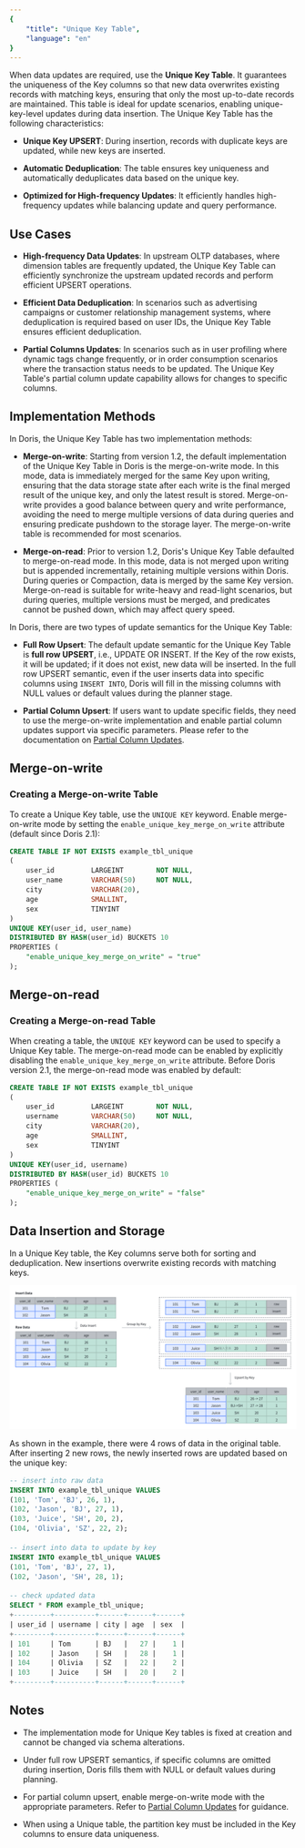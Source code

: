 ```yaml
---
{
    "title": "Unique Key Table",
    "language": "en"
}
---
```


When data updates are required, use the **Unique Key Table**. It guarantees the uniqueness of the Key columns so that new data overwrites existing records with matching keys, ensuring that only the most up-to-date records are maintained. This table is ideal for update scenarios, enabling unique-key-level updates during data insertion.
The Unique Key Table has the following characteristics:

* **Unique Key UPSERT**: During insertion, records with duplicate keys are updated, while new keys are inserted.

* **Automatic Deduplication**: The table ensures key uniqueness and automatically deduplicates data based on the unique key.

* **Optimized for High-frequency Updates**: It efficiently handles high-frequency updates while balancing update and query performance.

## Use Cases

* **High-frequency Data Updates**: In upstream OLTP databases, where dimension tables are frequently updated, the Unique Key Table can efficiently synchronize the upstream updated records and perform efficient UPSERT operations.

* **Efficient Data Deduplication**: In scenarios such as advertising campaigns or customer relationship management systems, where deduplication is required based on user IDs, the Unique Key Table ensures efficient deduplication.

* **Partial Columns Updates**: In scenarios such as in user profiling where dynamic tags change frequently, or in order consumption scenarios where the transaction status needs to be updated. The Unique Key Table's partial column update capability allows for changes to specific columns.

## Implementation Methods

In Doris, the Unique Key Table has two implementation methods:

* **Merge-on-write**: Starting from version 1.2, the default implementation of the Unique Key Table in Doris is the merge-on-write mode. In this mode, data is immediately merged for the same Key upon writing, ensuring that the data storage state after each write is the final merged result of the unique key, and only the latest result is stored. Merge-on-write provides a good balance between query and write performance, avoiding the need to merge multiple versions of data during queries and ensuring predicate pushdown to the storage layer. The merge-on-write table is recommended for most scenarios.

* **Merge-on-read**: Prior to version 1.2, Doris's Unique Key Table defaulted to merge-on-read mode. In this mode, data is not merged upon writing but is appended incrementally, retaining multiple versions within Doris. During queries or Compaction, data is merged by the same Key version. Merge-on-read is suitable for write-heavy and read-light scenarios, but during queries, multiple versions must be merged, and predicates cannot be pushed down, which may affect query speed.

In Doris, there are two types of update semantics for the Unique Key Table:

* **Full Row Upsert**: The default update semantic for the Unique Key Table is **full row UPSERT**, i.e., UPDATE OR INSERT. If the Key of the row exists, it will be updated; if it does not exist, new data will be inserted. In the full row UPSERT semantic, even if the user inserts data into specific columns using `INSERT INTO`, Doris will fill in the missing columns with NULL values or default values during the planner stage.

* **Partial Column Upsert**: If users want to update specific fields, they need to use the merge-on-write implementation and enable partial column updates support via specific parameters. Please refer to the documentation on [Partial Column Updates](../../data-operate/update/update-of-unique-model).

## Merge-on-write

### Creating a Merge-on-write Table

To create a Unique Key table, use the `UNIQUE KEY` keyword. Enable merge-on-write mode by setting the `enable_unique_key_merge_on_write` attribute (default since Doris 2.1):


```sql
CREATE TABLE IF NOT EXISTS example_tbl_unique
(
    user_id         LARGEINT        NOT NULL,
    user_name       VARCHAR(50)     NOT NULL,
    city            VARCHAR(20),
    age             SMALLINT,
    sex             TINYINT
)
UNIQUE KEY(user_id, user_name)
DISTRIBUTED BY HASH(user_id) BUCKETS 10
PROPERTIES (
    "enable_unique_key_merge_on_write" = "true"
);
```

## Merge-on-read

### Creating a Merge-on-read Table

When creating a table, the `UNIQUE KEY` keyword can be used to specify a Unique Key table. The merge-on-read mode can be enabled by explicitly disabling the `enable_unique_key_merge_on_write` attribute. Before Doris version 2.1, the merge-on-read mode was enabled by default:

```sql
CREATE TABLE IF NOT EXISTS example_tbl_unique
(
    user_id         LARGEINT        NOT NULL,
    username        VARCHAR(50)     NOT NULL,
    city            VARCHAR(20),
    age             SMALLINT,
    sex             TINYINT
)
UNIQUE KEY(user_id, username)
DISTRIBUTED BY HASH(user_id) BUCKETS 10
PROPERTIES (
    "enable_unique_key_merge_on_write" = "false"
);
```

## Data Insertion and Storage

In a Unique Key table, the Key columns serve both for sorting and deduplication. New insertions overwrite existing records with matching keys.

![unique-key-model-insert](/images/table-desigin/unique-key-model-insert.png)

As shown in the example, there were 4 rows of data in the original table. After inserting 2 new rows, the newly inserted rows are updated based on the unique key:

```sql
-- insert into raw data
INSERT INTO example_tbl_unique VALUES
(101, 'Tom', 'BJ', 26, 1),
(102, 'Jason', 'BJ', 27, 1),
(103, 'Juice', 'SH', 20, 2),
(104, 'Olivia', 'SZ', 22, 2);

-- insert into data to update by key
INSERT INTO example_tbl_unique VALUES
(101, 'Tom', 'BJ', 27, 1),
(102, 'Jason', 'SH', 28, 1);

-- check updated data
SELECT * FROM example_tbl_unique;
+---------+----------+------+------+------+
| user_id | username | city | age  | sex  |
+---------+----------+------+------+------+
| 101     | Tom      | BJ   |   27 |    1 |
| 102     | Jason    | SH   |   28 |    1 |
| 104     | Olivia   | SZ   |   22 |    2 |
| 103     | Juice    | SH   |   20 |    2 |
+---------+----------+------+------+------+
```

## Notes

* The implementation mode for Unique Key tables is fixed at creation and cannot be changed via schema alterations.

* Under full row UPSERT semantics, if specific columns are omitted during insertion, Doris fills them with NULL or default values during planning.

* For partial column upsert, enable merge-on-write mode with the appropriate parameters. Refer to [Partial Column Updates](../../data-operate/update/update-of-unique-model) for guidance.

* When using a Unique table, the partition key must be included in the Key columns to ensure data uniqueness.
